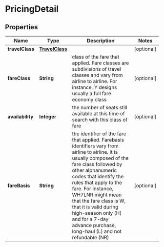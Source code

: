 
# PricingDetail

## Properties
Name | Type | Description | Notes
------------ | ------------- | ------------- | -------------
**travelClass** | [**TravelClass**](TravelClass.md) |  |  [optional]
**fareClass** | **String** | class of the fare that applied. Fare classes are subdivisions of travel classes and vary from airline to airline. For instance, Y designs usually a full fare economy class |  [optional]
**availability** | **Integer** | the number of seats still available at this time of search with this class of fare |  [optional]
**fareBasis** | **String** | the identifier of the fare that applied. Farebasis identifiers vary from airline to airline. It is usually composed of the fare class followed by other alphanumeric codes that identify the rules that apply to the fare. For instance, WH7LNR might mean that the fare class is W, that it is valid during high-season only (H) and for a 7-day advance purchase, long-haul (L) and not refundable (NR) |  [optional]



